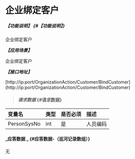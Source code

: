 # 企业绑定客户

##### _【功能说明】_ {#【功能说明】}

企业绑定客户

_**【应用场景】**_

企业绑定客户

_**【接口地址】**_

[http://ip:port/OrganizationAction/Customer/BindCustomer]
(http://ip:port/OrganizationAction/Customer/BindCustomer)

> #### _请求数据_ {#请求数据}

| 变量名 | 类型 | 是否必须 | 描述 |
| :--- | :--- | :--- | :--- |
| PersonSysNo|int| 是 | 人员编码 |


#### _应答数据 _ {#应答数据-（巡河记录数组）}
无
